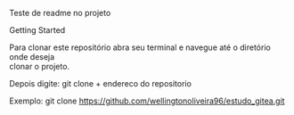 Teste de readme no projeto

Getting Started

Para clonar este repositório abra seu terminal e navegue até o diretório onde deseja     
clonar o projeto.

Depois digite: git clone + endereco do repositorio

Exemplo: git clone https://github.com/wellingtonoliveira96/estudo_gitea.git

